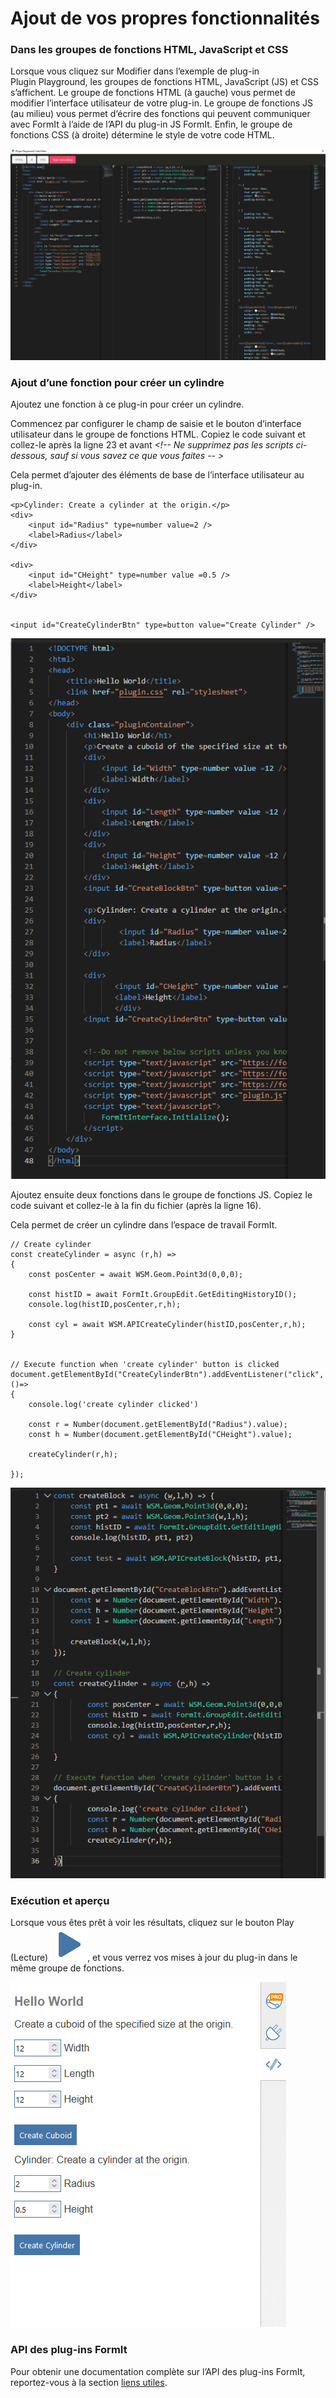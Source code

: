 # Ajout de vos propres fonctionnalités

### Dans les groupes de fonctions HTML, JavaScript et CSS

Lorsque vous cliquez sur Modifier dans l’exemple de plug-in Plugin Playground, les groupes de fonctions HTML, JavaScript (JS) et CSS s’affichent. Le groupe de fonctions HTML (à gauche) vous permet de modifier l’interface utilisateur de votre plug-in. Le groupe de fonctions JS (au milieu) vous permet d’écrire des fonctions qui peuvent communiquer avec FormIt à l’aide de l’API du plug-in JS FormIt. Enfin, le groupe de fonctions CSS (à droite) détermine le style de votre code HTML.

![](<../../../.gitbook/assets/image (27).png>)

### Ajout d’une fonction pour créer un cylindre

Ajoutez une fonction à ce plug-in pour créer un cylindre.

Commencez par configurer le champ de saisie et le bouton d’interface utilisateur dans le groupe de fonctions HTML. Copiez le code suivant et collez-le après la ligne 23 et avant _\<!-- Ne supprimez pas les scripts ci-dessous, sauf si vous savez ce que vous faites -- >_

Cela permet d’ajouter des éléments de base de l’interface utilisateur au plug-in.

```
<p>Cylinder: Create a cylinder at the origin.</p>
<div>
    <input id="Radius" type=number value=2 />
    <label>Radius</label>
</div>

<div>
    <input id="CHeight" type=number value =0.5 />
    <label>Height</label>
</div>


<input id="CreateCylinderBtn" type=button value="Create Cylinder" />

```

![](<../../../.gitbook/assets/image (86).png>)

Ajoutez ensuite deux fonctions dans le groupe de fonctions JS. Copiez le code suivant et collez-le à la fin du fichier (après la ligne 16).

Cela permet de créer un cylindre dans l’espace de travail FormIt.

```
// Create cylinder
const createCylinder = async (r,h) =>
{
    const posCenter = await WSM.Geom.Point3d(0,0,0);

    const histID = await FormIt.GroupEdit.GetEditingHistoryID();
    console.log(histID,posCenter,r,h);

    const cyl = await WSM.APICreateCylinder(histID,posCenter,r,h);
}


// Execute function when 'create cylinder' button is clicked
document.getElementById("CreateCylinderBtn").addEventListener("click", ()=>
{
    console.log('create cylinder clicked')

    const r = Number(document.getElementById("Radius").value);
    const h = Number(document.getElementById("CHeight").value);

    createCylinder(r,h);

});
```

![](<../../../.gitbook/assets/image (82).png>)

### Exécution et aperçu

Lorsque vous êtes prêt à voir les résultats, cliquez sur le bouton Play (Lecture) ![](<../../../.gitbook/assets/image (81).png>), et vous verrez vos mises à jour du plug-in dans le même groupe de fonctions.

![](<../../../.gitbook/assets/image (14).png>)

### API des plug-ins FormIt

Pour obtenir une documentation complète sur l’API des plug-ins FormIt, reportez-vous à la section [liens utiles](../useful-links.md).

